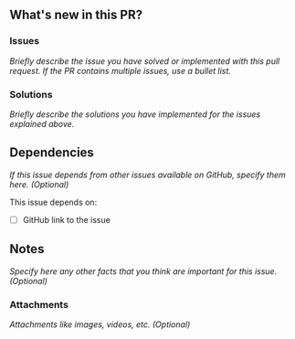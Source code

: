 ## What's new in this PR?

### Issues

_Briefly describe the issue you have solved or implemented with this pull request. If the PR contains multiple issues, use a bullet list._

### Solutions

_Briefly describe the solutions you have implemented for the issues explained above._

## Dependencies

_If this issue depends from other issues available on GitHub, specify them here. (Optional)_

This issue depends on:

- [ ] GitHub link to the issue

## Notes

_Specify here any other facts that you think are important for this issue. (Optional)_

### Attachments

_Attachments like images, videos, etc. (Optional)_
